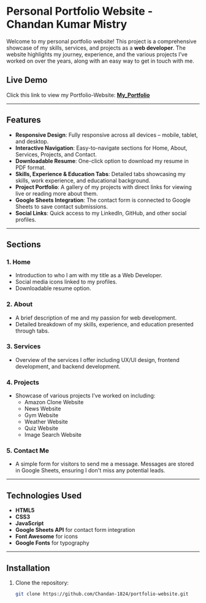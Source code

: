 # Personal Portfolio Website - Chandan Kumar Mistry

Welcome to my personal portfolio website! This project is a comprehensive showcase of my skills, services, and projects as a **web developer**. The website highlights my journey, experience, and the various projects I’ve worked on over the years, along with an easy way to get in touch with me.

## Live Demo

Click this link to view my Portfolio-Website: [**My_Portfolio**](https://chandan-1824.github.io/Personal-Portfolio-Website/) 

---

## Features

- **Responsive Design**: Fully responsive across all devices – mobile, tablet, and desktop.
- **Interactive Navigation**: Easy-to-navigate sections for Home, About, Services, Projects, and Contact.
- **Downloadable Resume**: One-click option to download my resume in PDF format.
- **Skills, Experience & Education Tabs**: Detailed tabs showcasing my skills, work experience, and educational background.
- **Project Portfolio**: A gallery of my projects with direct links for viewing live or reading more about them.
- **Google Sheets Integration**: The contact form is connected to Google Sheets to save contact submissions.
- **Social Links**: Quick access to my LinkedIn, GitHub, and other social profiles.

---

## Sections

### 1. **Home**
- Introduction to who I am with my title as a Web Developer.
- Social media icons linked to my profiles.
- Downloadable resume option.

### 2. **About**
- A brief description of me and my passion for web development.
- Detailed breakdown of my skills, experience, and education presented through tabs.

### 3. **Services**
- Overview of the services I offer including UX/UI design, frontend development, and backend development.

### 4. **Projects**
- Showcase of various projects I’ve worked on including:
  - Amazon Clone Website
  - News Website
  - Gym Website
  - Weather Website
  - Quiz Website
  - Image Search Website

### 5. **Contact Me**
- A simple form for visitors to send me a message. Messages are stored in Google Sheets, ensuring I don't miss any potential leads.

---

## Technologies Used

- **HTML5**
- **CSS3**
- **JavaScript**
- **Google Sheets API** for contact form integration
- **Font Awesome** for icons
- **Google Fonts** for typography

---

## Installation

1. Clone the repository:
   ```bash
   git clone https://github.com/Chandan-1824/portfolio-website.git

